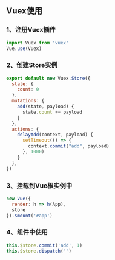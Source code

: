 ## Vuex使用
### 1、注册Vuex插件
```js
import Vuex from 'vuex'
Vue.use(Vuex)
```
### 2、创建Store实例
```js
export default new Vuex.Store({
  state: {
    count: 0
  },
  mutations: {
    add(state, payload) {
      state.count += payload
    } 
  },
  actions: {
    delayAdd(context, payload) {
      setTimeout(() => {
        context.commit("add", payload)
      }, 1000)
    }
  },
})
```
### 3、挂载到Vue根实例中
```js
new Vue({
  render: h => h(App),
  store
}).$mount('#app')
```
### 4、组件中使用
```js
this.$store.commit('add', 1)
this.$store.dispatch('')
```
